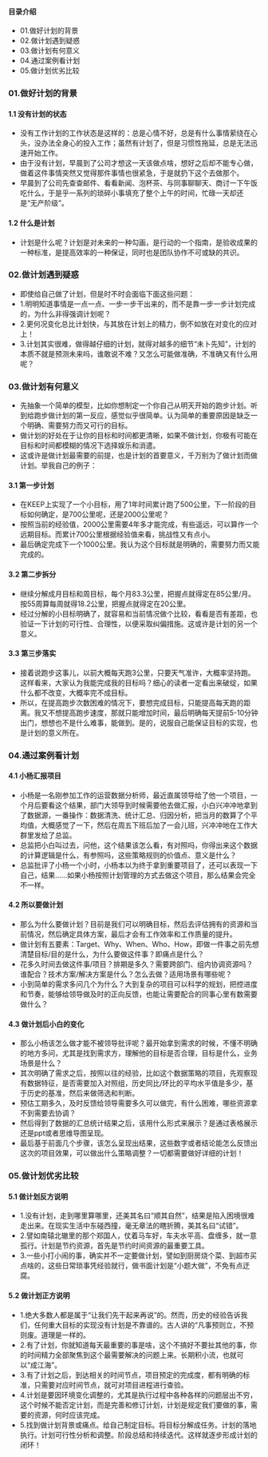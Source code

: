#### 目录介绍
- 01.做好计划的背景
- 02.做计划遇到疑惑
- 03.做计划有何意义
- 04.通过案例看计划
- 05.做计划优劣比较



### 01.做好计划的背景
#### 1.1 没有计划的状态
- 没有工作计划的工作状态是这样的：总是心情不好，总是有什么事情萦绕在心头，没办法全身心的投入工作；虽然有计划了，但是习惯性拖延，总是无法迅速开始工作。
- 由于没有计划，早晨到了公司才想这一天该做点啥，想好之后却不能专心做，做着这件事情突然又觉得那件事情也很紧急，于是就扔下这个去做那个。
- 早晨到了公司先查查邮件、看看新闻、泡杯茶、与同事聊聊天、商讨一下午饭吃什么，于是乎一系列的琐碎小事填充了整个上午的时间，忙碌一天却还是“无产阶级”。


#### 1.2 什么是计划
- 计划是什么呢？计划是对未来的一种勾画，是行动的一个指南，是验收成果的一种标准，是提高效率的一种保证，同时也是团队协作不可或缺的共识。


### 02.做计划遇到疑惑
- 即使给自己做了计划，但是时不时会面临下面这些问题：
- 1.明明知道事情是一点一点、一步一步干出来的，而不是靠一步一步计划完成的，为什么非得强调计划呢？
- 2.更何况变化总比计划快，与其放在计划上的精力，倒不如放在对变化的应对上！
- 3.计划其实很难，做得越仔细的计划，就得对越多的细节“未卜先知”，计划的本质不就是预测未来吗，谁敢说不难？又怎么可能做准确，不准确又有什么用呢？


### 03.做计划有何意义
- 先抽象一个简单的模型，比如你想制定一个你自己从明天开始的跑步计划。听到给跑步做计划的第一反应，感觉似乎很简单。认为简单的重要原因是缺乏一个明确、需要努力而又可行的目标。
- 做计划的好处在于让你的目标和时间都更清晰，如果不做计划，你极有可能在目标和时间都模糊的情况下选择娱乐和消遣。
- 这或许是做计划最需要的前提，也是计划的首要意义，千万别为了做计划而做计划。举我自己的例子：


#### 3.1 第一步计划
- 在KEEP上实现了一个小目标，用了1年时间累计跑了500公里，下一阶段的目标如何确定，是700公里呢，还是2000公里呢？
- 按照当前的经验值，2000公里需要4年多才能完成，有些遥远，可以算作一个远期目标。而累计700公里根据经验值来看，挑战性又有点小。
- 最后确定完成下一个1000公里。我认为这个目标就是明确的，需要努力而又能完成的。


#### 3.2 第二步拆分
- 继续分解成月目标和周目标，每个月83.3公里，把握点就得定在85公里/月。按55周算每周就得18.2公里，把握点就得定在20公里。
- 经过分解的小目标明确了，就容易和当前情况做个比较，看看是否有差距，也验证一下计划的可行性、合理性，以便采取纠偏措施。这或许是计划的另一个意义。


#### 3.3 第三步落实
- 接着说跑步这事儿，以前大概每天跑3公里，只要天气准许，大概率坚持跑。这样看来，大家认为我能完成我的目标吗？细心的读者一定看出来破绽，如果什么都不改变，大概率完不成目标。
- 所以，在提高跑步次数困难的情况下，要想完成目标，只能提高每天跑的距离。我又不想提高跑步速度，那就只能增加时间，最后明确每天提前5-10分钟出门，想想也不是什么难事，能做到。是的，说服自己能保证目标的实现，也是计划的意义所在。



### 04.通过案例看计划
#### 4.1 小杨汇报项目
- 小杨是一名刚参加工作的运营数据分析师，最近直属领导给了他一个项目，一个月后要看这个结果，部门大领导到时候需要他去做汇报，小白兴冲冲地拿到了数据源，一番操作：数据清洗、统计汇总、归因分析，把当月的数算了个平均值，大概感觉了一下，然后在周五下班后加了一会儿班，兴冲冲地在工作大群里发给了总监。
- 总监把小白叫过去，问他，这个结果该怎么看，有对照吗，你得出来这个数据的计算逻辑是什么，有参照吗，这些策略规则的价值点、意义是什么？
- 总监批评了小杨一个小时，小杨本以为终于拿到重要项目了，还可以表现一下自己，结果……如果小杨按照计划管理的方式去做这个项目，那么结果会完全不一样。



#### 4.2 所以要做计划
- 那么为什么要做计划？目前是我们可以明确目标，然后去评估拥有的资源和当前情况，然后确定具体方案，最后才会有工作效率和工作质量的提升。
- 做计划有五要素：Target、Why、When、Who、How，即做一件事之前先想清楚目标/目的是什么，为什么要做这件事？即痛点是什么？
- 花多久时间去做这件事/项目？排期是多久？需要跨部门、组内协调资源吗？谁配合？技术方案/解决方案是什么？怎么去做？适用场景有哪些呢？
- 小到简单的需求多问几个为什么？大到复杂的项目可以科学的规划，把控进度和节奏，能够给领导做及时的正向反馈，也能让需要配合的同事心里有数需要做什么？



#### 4.3 做计划后小白的变化
- 那么小杨该怎么做才能不被领导批评呢？最开始拿到需求的时候，不懂不明确的地方多问，尤其是找到需求方，理解他的目标是否合理，目标是什么，业务场景是什么？
- 其次明确了需求之后，按照以往的经验，比如这个数据策略的项目，先观察现有数据特征，是否需要加入对照组，历史同比/环比的平均水平值是多少，基于历史的基准，然后来做筛选和判断。
- 预估工期多久，及时反馈给领导需要多久可以做完，有什么困难，哪些资源拿不到需要去协调？
- 然后得到了数据的汇总统计结果之后，该用什么形式来展示？是通过表格展示还是ppt或者思维导图呈现。
- 最后基于前面几个步骤，该怎么呈现出结果，这些数字或者结论能怎么反馈出这次的项目效果，可以做出什么策略调整？一切都需要做好详细的计划！


### 05.做计划优劣比较
#### 5.1 做计划反方说明
- 1.没有计划，走到哪里算哪里，还美其名曰“顺其自然”，结果是陷入困境很难走出来。在现实生活中东碰西撞，毫无章法的瞎折腾，美其名曰“试错”。
- 2.譬如南辕北辙里的那个郑国人，仗着马车好，车夫水平高、盘缠多，就一意孤行。计划是节约资源，首先是节约时间资源的最重要工具。
- 3.一些小打小闹的事，确实并不一定要做计划，譬如到厨房烧个菜、到超市买点啥的，这些日常琐事凭经验就行，做书面计划是“小题大做”，不免有点迂腐。



#### 5.2 做计划正方说明
- 1.绝大多数人都是属于“让我们先干起来再说”的。然而，历史的经验告诉我们，任何重大目标的实现没有计划是不靠谱的。古人讲的“凡事预则立，不预则废。道理是一样的。
- 2.有了计划，你就知道每天最重要的事是啥，这个不搞好不要扯其他的事，你的时间精力全部聚焦到这个最需要解决的问题上来。长期积小流，也就可以“成江海”。
- 3.有了计划之后，到达相关的时间节点，项目预定的完成度，都有明确的标准，只需要对应时间节点，就可对项目进程进行查验。
- 4.计划是要因环境变化调整的，尤其是执行过程中各种各样的问题层出不穷，这个时候不能否定计划，而是完善和修订计划，计划是规定我们要做的事，需要的资源，何时应该完成。
- 5.找到做计划背景或痛点。给自己制定目标。将目标分解成任务。计划的落地执行。计划可行性分析和调整。阶段总结和持续迭代。这样就逐步形成计划的闭环！









